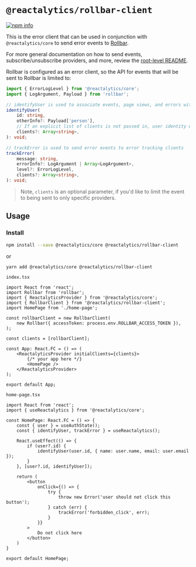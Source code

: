 # `@reactalytics/rollbar-client`

[![npm info](https://img.shields.io/npm/dm/@reactalytics/rollbar-client)](https://www.npmjs.com/package/@reactalytics/rollbar-client)

This is the error client that can be used in conjunction with `@reactalytics/core` to send error events to [Rollbar](https://rollbar.com/).

For more general documentation on how to send events, subscribe/unsubscribe providers, and more, review the [root-level README](../../README.md).

Rollbar is configured as an error client, so the API for events that will be sent to Rollbar is limited to:

```ts
import { ErrorLogLevel } from '@reactalytics/core';
import { LogArgument, Payload } from 'rollbar';

// identifyUser is used to associate events, page views, and errors with an individual user
identifyUser(
    id: string,
    otherInfo?: Payload['person'],
    // If an explicit list of clients is not passed in, user identity will be sent to all registered clients
    clients?: Array<string>,
): void;

// trackError is used to send error events to error tracking clients
trackError(
    message: string,
    errorInfo?: LogArgument | Array<LogArgument>,
    level?: ErrorLogLevel,
    clients?: Array<string>,
): void;
```

> Note, `clients` is an optional parameter, if you'd like to limit the event to being sent to only specific providers.

## Usage

### Install
```bash
npm install --save @reactalytics/core @reactalytics/rollbar-client
```

or

```bash
yarn add @reactalytics/core @reactalytics/rollbar-client
```

`index.tsx`
```tsx
import React from 'react';
import Rollbar from 'rollbar';
import { ReactalyticsProvider } from '@reactalytics/core';
import { RollbarClient } from '@reactalytics/rollbar-client';
import HomePage from './home-page';

const rollbarClient = new RollbarClient(
    new Rollbar({ accessToken: process.env.ROLLBAR_ACCESS_TOKEN }),
);

const clients = [rollbarClient];

const App: React.FC = () => (
    <ReactalyticsProvider initialClients={clients}>
        {/* your app here */}
        <HomePage />
    </ReactalyticsProvider>
);

export default App;
```

`home-page.tsx`
```tsx
import React from 'react';
import { useReactalytics } from '@reactalytics/core';

const HomePage: React.FC = () => {
    const { user } = useAuthState();
    const { identifyUser, trackError } = useReactalytics();
    
    React.useEffect(() => {
        if (user?.id) {
            identifyUser(user.id, { name: user.name, email: user.email });
        }
    }, [user?.id, identifyUser]);
    
    return (
        <button
            onClick={() => {
                try {
                    throw new Error('user should not click this button');
                } catch (err) {
                    trackError('forbidden_click', err);
                }
            }}
        >
            Do not click here
        </button>
    )
}

export default HomePage;
```
